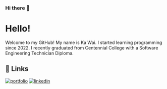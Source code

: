 ### Hi there 👋
# Hello!

Welcome to my GitHub! My name is Ka Wai.
I started learning programming since 2022.
I recently graduated from Centennial College with a Software Engineering Technician Diploma. 



## 🔗 Links
[![portfolio](https://img.shields.io/badge/my_portfolio-000?style=for-the-badge&logo=ko-fi&logoColor=white)](https://kawai-wong.herokuapp.com/)
[![linkedin](https://img.shields.io/badge/linkedin-0A66C2?style=for-the-badge&logo=linkedin&logoColor=white)](https://www.linkedin.com/in/hkkawaiwong/)

<!--
**kwwong0923/kwwong0923** is a ✨ _special_ ✨ repository because its `README.md` (this file) appears on your GitHub profile.

Here are some ideas to get you started:

- 🔭 I’m currently working on ...
- 🌱 I’m currently learning ...
- 👯 I’m looking to collaborate on ...
- 🤔 I’m looking for help with ...
- 💬 Ask me about ...
- 📫 How to reach me: ...
- 😄 Pronouns: ...
- ⚡ Fun fact: ...
-->
